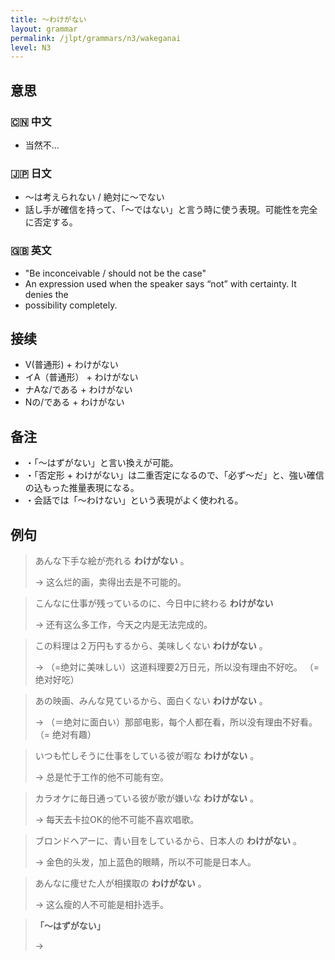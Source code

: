 ```yaml
---
title: 〜わけがない
layout: grammar
permalink: /jlpt/grammars/n3/wakeganai
level: N3
---
```


## 意思

### 🇨🇳 中文

- 当然不...

### 🇯🇵 日文

- ～は考えられない / 絶対に〜でない
- 話し手が確信を持って、「〜ではない」と言う時に使う表現。可能性を完全に否定する。

### 🇬🇧 英文

- "Be inconceivable / should not be the case"
- An expression used when the speaker says “not” with certainty. It denies the
- possibility completely.

## 接续

- V(普通形) + わけがない
- イA（普通形） + わけがない
- ナAな/である + わけがない
- Nの/である + わけがない

## 备注

- ・「〜はずがない」と言い換えが可能。
- ・「否定形 + わけがない」は二重否定になるので、「必ず〜だ」と、強い確信の込もった推量表現になる。
- ・会話では「〜わけない」という表現がよく使われる。

## 例句

> あんな下手な絵が売れる **わけがない** 。
>
> → 这么烂的画，卖得出去是不可能的。

> こんなに仕事が残っているのに、今日中に終わる **わけがない**
>
> → 还有这么多工作，今天之内是无法完成的。

> この料理は２万円もするから、美味しくない **わけがない** 。
>
> → （=绝対に美味しい）这道料理要2万日元，所以没有理由不好吃。 （= 绝对好吃）

> あの映画、みんな見ているから、面白くない **わけがない** 。
>
> → （＝绝対に面白い）那部电影，每个人都在看，所以没有理由不好看。（= 绝对有趣）

> いつも忙しそうに仕事をしている彼が暇な **わけがない** 。
>
> → 总是忙于工作的他不可能有空。

> カラオケに毎日通っている彼が歌が嫌いな **わけがない** 。
>
> → 每天去卡拉OK的他不可能不喜欢唱歌。

> ブロンドヘアーに、青い目をしているから、日本人の **わけがない** 。
>
> → 金色的头发，加上蓝色的眼睛，所以不可能是日本人。

> あんなに痩せた人が相撲取の **わけがない** 。
>
> → 这么瘦的人不可能是相扑选手。

> **「～はずがない」**
>
> → 

